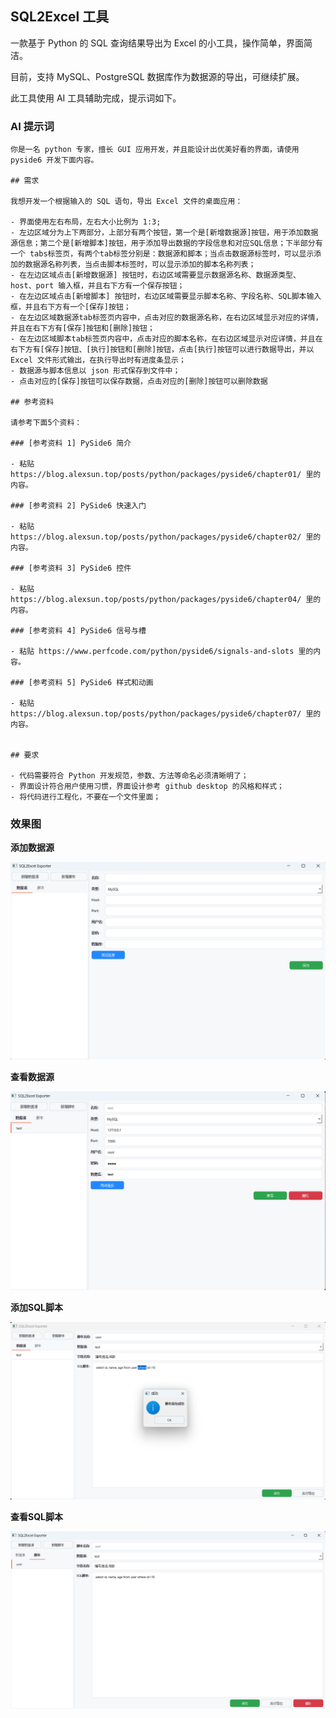 ## SQL2Excel 工具

一款基于 Python 的 SQL 查询结果导出为 Excel 的小工具，操作简单，界面简洁。

目前，支持 MySQL、PostgreSQL 数据库作为数据源的导出，可继续扩展。

此工具使用 AI 工具辅助完成，提示词如下。

### AI 提示词

```text
你是一名 python 专家，擅长 GUI 应用开发，并且能设计出优美好看的界面，请使用 pyside6 开发下面内容。

## 需求

我想开发一个根据输入的 SQL 语句，导出 Excel 文件的桌面应用：

- 界面使用左右布局，左右大小比例为 1:3;
- 左边区域分为上下两部分，上部分有两个按钮，第一个是[新增数据源]按钮，用于添加数据源信息；第二个是[新增脚本]按钮，用于添加导出数据的字段信息和对应SQL信息；下半部分有一个 tabs标签页，有两个tab标签分别是：数据源和脚本；当点击数据源标签时，可以显示添加的数据源名称列表，当点击脚本标签时，可以显示添加的脚本名称列表；
- 在左边区域点击[新增数据源] 按钮时，右边区域需要显示数据源名称、数据源类型、host、port 输入框，并且右下方有一个保存按钮；
- 在左边区域点击[新增脚本] 按钮时，右边区域需要显示脚本名称、字段名称、SQL脚本输入框，并且右下方有一个[保存]按钮；
- 在左边区域数据源tab标签页内容中，点击对应的数据源名称，在右边区域显示对应的详情，并且在右下方有[保存]按钮和[删除]按钮；
- 在左边区域脚本tab标签页内容中，点击对应的脚本名称，在右边区域显示对应详情，并且在右下方有[保存]按钮、[执行]按钮和[删除]按钮，点击[执行]按钮可以进行数据导出，并以 Excel 文件形式输出，在执行导出时有进度条显示；
- 数据源与脚本信息以 json 形式保存到文件中；
- 点击对应的[保存]按钮可以保存数据，点击对应的[删除]按钮可以删除数据

## 参考资料

请参考下面5个资料：

### [参考资料 1] PySide6 简介

- 粘贴 https://blog.alexsun.top/posts/python/packages/pyside6/chapter01/ 里的内容。

### [参考资料 2] PySide6 快速入门

- 粘贴 https://blog.alexsun.top/posts/python/packages/pyside6/chapter02/ 里的内容。

### [参考资料 3] PySide6 控件

- 粘贴 https://blog.alexsun.top/posts/python/packages/pyside6/chapter04/ 里的内容。

### [参考资料 4] PySide6 信号与槽

- 粘贴 https://www.perfcode.com/python/pyside6/signals-and-slots 里的内容。

### [参考资料 5] PySide6 样式和动画

- 粘贴 https://blog.alexsun.top/posts/python/packages/pyside6/chapter07/ 里的内容。


## 要求

- 代码需要符合 Python 开发规范，参数、方法等命名必须清晰明了；
- 界面设计符合用户使用习惯，界面设计参考 github desktop 的风格和样式；
- 将代码进行工程化，不要在一个文件里面；

```

### 效果图

**添加数据源**

![添加数据源](./resources/imgs/add-datasource.png)

**查看数据源**

![查看数据源](./resources/imgs/datasource.png)

**添加SQL脚本**

![添加SQL脚本](./resources/imgs/add-script.png)

**查看SQL脚本**

![查看SQL脚本](./resources/imgs/script.png)





